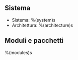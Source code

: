 ## Sistema

- Sistema: %(system)s
- Architettura: %(architecture)s

## Moduli e pacchetti

%(modules)s
